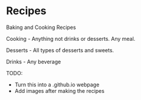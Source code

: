 # Recipes
Baking and Cooking Recipes

Cooking - Anything not drinks or desserts. Any meal.

Desserts - All types of desserts and sweets. 

Drinks - Any beverage


TODO:  
- Turn this into a .github.io webpage  
- Add images after making the recipes  

